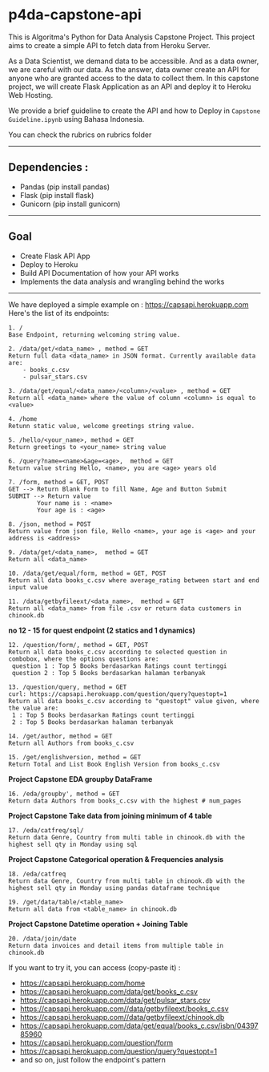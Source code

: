 # p4da-capstone-api
This is Algoritma's Python for Data Analysis Capstone Project. This project aims to create a simple API to fetch data from Heroku Server. 

As a Data Scientist, we demand data to be accessible. And as a data owner, we are careful with our data. As the answer, data owner create an API for anyone who are granted access to the data to collect them. In this capstone project, we will create Flask Application as an API and deploy it to Heroku Web Hosting. 

We provide a brief guideline to create the API and how to Deploy in `Capstone Guideline.ipynb` using Bahasa Indonesia. 

You can check the rubrics on rubrics folder
___
## Dependencies : 
- Pandas    (pip install pandas)
- Flask     (pip install flask)
- Gunicorn  (pip install gunicorn)
___
## Goal 
- Create Flask API App
- Deploy to Heroku
- Build API Documentation of how your API works
- Implements the data analysis and wrangling behind the works

___
We have deployed a simple example on : https://capsapi.herokuapp.com
Here's the list of its endpoints: 
```
1. /
Base Endpoint, returning welcoming string value. 

2. /data/get/<data_name> , method = GET
Return full data <data_name> in JSON format. Currently available data are:
    - books_c.csv
    - pulsar_stars.csv 
    
3. /data/get/equal/<data_name>/<column>/<value> , method = GET
Return all <data_name> where the value of column <column> is equal to <value>

4. /home
Retunn static value, welcome greetings string value.

5. /hello/<your_name>, method = GET
Return greetings to <your_name> string value

6. /query?name=<name>&age=<age>,  method = GET
Return value string Hello, <name>, you are <age> years old

7. /form, method = GET, POST
GET --> Return Blank Form to fill Name, Age and Button Submit
SUBMIT --> Return value 
        Your name is : <name>
        Your age is : <age>

8. /json, method = POST
Return value from json file, Hello <name>, your age is <age> and your address is <address>

9. /data/get/<data_name>,  method = GET
Return all <data_name>

10. /data/get/equal/form, method = GET, POST
Return all data books_c.csv where average_rating between start and end input value 

11. /data/getbyfileext/<data_name>,  method = GET
Return all <data_name> from file .csv or return data customers in chinook.db
```

**no 12 - 15 for quest endpoint (2 statics and 1 dynamics)**
```
12. /question/form/, method = GET, POST
Return all data books_c.csv according to selected question in combobox, where the options questions are:
 question 1 : Top 5 Books berdasarkan Ratings count tertinggi
 question 2 : Top 5 Books berdasarkan halaman terbanyak

13. /question/query, method = GET
curl: https://capsapi.herokuapp.com/question/query?questopt=1
Return all data books_c.csv according to "questopt" value given, where the value are:
 1 : Top 5 Books berdasarkan Ratings count tertinggi
 2 : Top 5 Books berdasarkan halaman terbanyak

14. /get/author, method = GET
Return all Authors from books_c.csv

15. /get/englishversion, method = GET
Return Total and List Book English Version from books_c.csv
```

**Project Capstone EDA groupby DataFrame**
```
16. /eda/groupby', method = GET
Return data Authors from books_c.csv with the highest # num_pages
```

**Project Capstone Take data from joining minimum of 4 table**
```
17. /eda/catfreq/sql/
Return data Genre, Country from multi table in chinook.db with the highest sell qty in Monday using sql
```

**Project Capstone Categorical operation & Frequencies analysis**
```
18. /eda/catfreq
Return data Genre, Country from multi table in chinook.db with the highest sell qty in Monday using pandas dataframe technique

19. /get/data/table/<table_name>
Return all data from <table_name> in chinook.db
```

**Project Capstone Datetime operation + Joining Table**
```
20. /data/join/date
Return data invoices and detail items from multiple table in chinook.db

```

If you want to try it, you can access (copy-paste it) : 
- https://capsapi.herokuapp.com/home
- https://capsapi.herokuapp.com/data/get/books_c.csv
- https://capsapi.herokuapp.com/data/get/pulsar_stars.csv
- https://capsapi.herokuapp.com//data/getbyfileext/books_c.csv
- https://capsapi.herokuapp.com//data/getbyfileext/chinook.db
- https://capsapi.herokuapp.com/data/get/equal/books_c.csv/isbn/0439785960
- https://capsapi.herokuapp.com/question/form
- https://capsapi.herokuapp.com/question/query?questopt=1
- and so on, just follow the endpoint's pattern